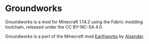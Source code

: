 # Groundworks
Groundworks is a mod for Minecraft 1.14.2 using the Fabric modding toolchain, released under the CC BY-NC-SA 4.0.

Groundworks is a port of the Minecraft mod [Earthworks](https://github.com/Alsender/Earthworks) by [Alsender](https://github.com/Alsender).